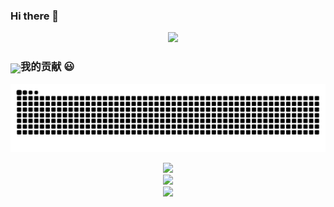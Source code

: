 ### Hi there 👋
    
<p align="center">
  <a href="https://github.com/xiaoji235">
    <img src="https://github-readme-stats.vercel.app/api?username=xiaoji235&theme=gruvbox&show_icons=true" style="max-width: 100%;display: flex;float: left;margin-top: 50px;"/>
    <img src="https://dl.img.timecdn.cn/2022/01/25/ralsei.gif!h.webp" width="300px"/>
  </a>
</p>
  
### 我的贡献 😃
  <p align="center">
    <a href="https://github.com/marketplace/actions/generate-snake-game-from-github-contribution-grid">
    <img src="https://raw.githubusercontent.com/xiaoji235/xiaoji235/output/github-contribution-grid-snake.svg" 
       alt="Contribution eating Snake" />
    </a>
  </p>

<p align="center"> 
<img src="https://readme-typing-svg.herokuapp.com?font=microsoft+yahei&size=30&center=true&vCenter=true&lines=%E6%82%A8%E6%98%AF%E8%BF%99%E9%87%8C%E7%9A%84%E7%AC%AC" style="max-width: 100%;">
    <br>
  <img src="https://profile-counter.glitch.me/xiaoji235/count.svg" /><br>
    <img src="https://readme-typing-svg.herokuapp.com?font=microsoft+yahei&size=30&color=2C974B&center=true&vCenter=true&lines=%E4%BD%8DGuest%EF%BC%81%E6%AC%A2%E8%BF%8E%EF%BC%81" style="max-width: 100%;">
</p>
